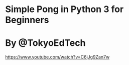 # Simple Pong in Python 3 for Beginners
# By @TokyoEdTech

https://www.youtube.com/watch?v=C6jJg9Zan7w
